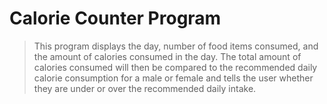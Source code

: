 # Calorie Counter Program

> This program displays the day, number of food items consumed, and the amount of calories consumed in the day. The total amount of calories consumed will then be compared to the recommended daily calorie consumption for a male or female and tells the user whether they are under or over the recommended daily intake.